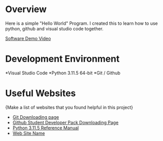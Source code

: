 # Overview

Here is a simple "Hello World" Program. I created this to learn how to use python, github and visual studio code together.

[Software Demo Video](http://youtube.link.goes.here)

# Development Environment
*Visual Studio Code
*Python 3.11.5 64-bit
*Git / Github

# Useful Websites

{Make a list of websites that you found helpful in this project}
* [Git Downloading page](https://git-scm.com/download/win)
* [Github Student Developer Pack Downloading Page](https://education.github.com/pack)
* [Python 3.11.5 Reference Manual](https://docs.python.org/3/)
* [Web Site Name](http://url.link.goes.here)


